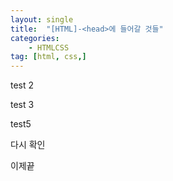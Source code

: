```yaml
---
layout: single
title:  "[HTML]-<head>에 들어갈 것들"
categories:
    - HTMLCSS
tag: [html, css,]
---
```

test 2

test 3

test5

다시 확인

이제끝